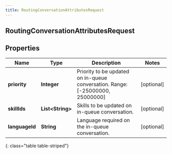 ```yaml
---
title: RoutingConversationAttributesRequest
---
```

## RoutingConversationAttributesRequest


## Properties

| Name | Type | Description | Notes |
| ------------ | ------------- | ------------- | ------------- |
| **priority** | <!----><!---->**Integer**<!----> | Priority to be updated on in-queue conversation. Range:[-25000000, 25000000] |  [optional] |
| **skillIds** | <!----><!---->**List&lt;String&gt;**<!----> | Skills to be updated on in-queue conversation. |  [optional] |
| **languageId** | <!----><!---->**String**<!----> | Language required on the in-queue conversation. |  [optional] |
{: class="table table-striped"}



